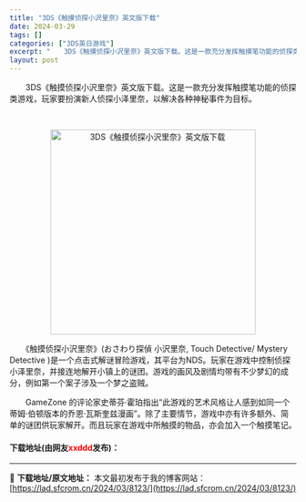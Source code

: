```yaml
---
title: "3DS《触摸侦探小沢里奈》英文版下载"
date: 2024-03-29
tags: []
categories: ["3DS英日游戏"]
excerpt: "　　3DS《触摸侦探小沢里奈》英文版下载。这是一款充分发挥触摸笔功能的侦探类游戏，玩家要扮演新人侦探小泽里奈，以解决各种神秘事件为目标。 &nbsp; 　　《触摸侦探小沢里奈》(おさわり探偵 小沢里奈, Touch Detective/ Mystery Detective )是一个点击式解谜冒险游戏&hellip;"
layout: post
---
```


 <p>　　3DS《触摸侦探小沢里奈》英文版下载。这是一款充分发挥触摸笔功能的侦探类游戏，玩家要扮演新人侦探小泽里奈，以解决各种神秘事件为目标。</p> <p>&nbsp;</p> <p align="center"><img align="" border="0" src="https://lad.sfcrom.cn/wp-content/uploads/2024/03/20240329_66061bfe38a2d.webp" width="360" alt="3DS《触摸侦探小沢里奈》英文版下载" /></p> <p>　　《触摸侦探小沢里奈》(おさわり探偵 小沢里奈, Touch Detective/ Mystery Detective )是一个点击式解谜冒险游戏，其平台为NDS。玩家在游戏中控制侦探小泽里奈，并接连地解开小镇上的谜团。游戏的画风及剧情均带有不少梦幻的成分，例如第一个案子涉及一个梦之盗贼。</p> <p>　　GameZone 的评论家史蒂芬&middot;霍珀指出&ldquo;此游戏的艺术风格让人感到如同一个蒂姆&middot;伯顿版本的乔恩&middot;瓦斯奎兹漫画&rdquo;。除了主要情节，游戏中亦有许多额外、简单的谜团供玩家解开。而且玩家在游戏中所触摸的物品，亦会加入一个触摸笔记。</p> <p><h4>下载地址(由网友<font color="red">xxddd</font>发布)：</h4></p> 

---
📖 **下载地址/原文地址：** 本文最初发布于我的博客网站：[https://lad.sfcrom.cn/2024/03/8123/](https://lad.sfcrom.cn/2024/03/8123/)
